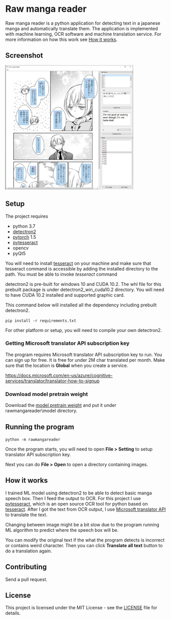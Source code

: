 # Raw manga reader

Raw manga reader is a python application for detecting text in a japanese manga and automatically translate them. The application is implemented with machine learning,
OCR software and machine translation service. For more information on how this work see [How it works](#How-it-works).

## Screenshot

![](doc/sample00.PNG)

## Setup

The project requires
- python 3.7
- [detectron2](https://github.com/facebookresearch/detectron2)
- [pytorch](https://pytorch.org) 1.5
- [pytesseract](https://github.com/madmaze/pytesseract)
- opencv
- pyQt5

You will need to install [tesseract](https://github.com/tesseract-ocr/tesseract) on your machine
and make sure that tesseract command is accessible by adding the installed directory to the path.
You must be able to invoke *tesseract* command

detectron2 is pre-built for windows 10 and CUDA 10.2. The whl file for this prebuilt package is under detectron2_win_cuda10.2 directory.
You will need to have CUDA 10.2 installed and supported graphic card.

This command below will installed all the dependency including prebuilt detectron2.

`pip install -r requirements.txt`

For other platform or setup, you will need to compile your own detectron2.

### Getting Microsoft translator API subscription key

The program requires Microsoft translator API subscription key to run. You can sign up for free. It is free for under 2M char translated per month.
Make sure that the location is **Global** when you create a service.

https://docs.microsoft.com/en-us/azure/cognitive-services/translator/translator-how-to-signup

### Download model pretrain weight

Download the [model pretrain weight](https://www.dropbox.com/s/irpswfkx9bgsmlt/model_final.pth) and put it under rawmangareader\model directory.

## Running the program

`python -m rawmangareader`

Once the program starts, you will need to open **File > Setting** to setup translator API subscription key.

Next you can do **File > Open** to open a directory containing images.

## How it works

I trained ML model using detectron2 to be able to detect basic manga speech box. Then I feed the output to OCR.
For this project I use [pytesseract](https://github.com/madmaze/pytesseract), which is an open source OCR tool for python based on [tesseract](https://github.com/tesseract-ocr/tesseract). After I got the text from OCR output, I use [Microsoft translator API](https://docs.microsoft.com/en-us/azure/cognitive-services/translator/translator-how-to-signup) to translate the text.

Changing between image might be a bit slow due to the program running ML algorithm to predict where the speech box will be.

You can modify the original text if the what the program detects is incorrect or contains weird character. Then you can click **Translate all text** button to do a translation again.

## Contributing

Send a pull request.

## License

This project is licensed under the MIT License - see the [LICENSE](LICENSE) file for details.
